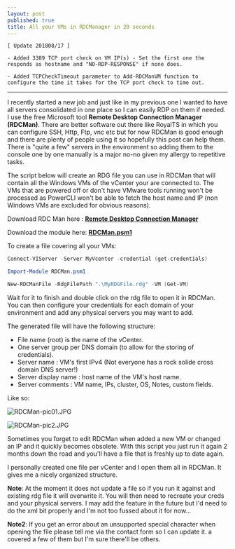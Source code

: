 ```yaml
---
layout: post
published: true
title: All your VMs in RDCManager in 20 seconds
---
```

```
[ Update 201808/17 ]

- Added 3389 TCP port check on VM IP(s) - Set the first one the responds as hostname and "NO-RDP-RESPONSE" if none does.

- Added TCPCheckTimeout parameter to Add-RDCManVM function to configure the time it takes for the TCP port check to time out.
```

----

I recently started a new job and just like in my previous one I wanted to have all servers consolidated in one place so I can easily RDP on them if needed. I use the free Microsoft tool **Remote Desktop Connection Manager (RDCMan)**. There are better software out there like RoyalTS in which you can configure SSH, Http, Ftp, vnc etc but for now RDCMan is good enough and there are plenty of people using it so hopefully this post can help them. There is "quite a few" servers in the environment so adding them to the console one by one manually is a major no-no given my allergy to repetitive tasks. 

The script below will create an RDG file you can use in RDCMan that will contain all the Windows VMs of the vCenter your are connected to. The VMs that are powered off or don't have VMware tools running won't be processed as PowerCLI won't be able to fetch the host name and IP (non Windows VMs are excluded for obvious reasons).

Download RDC Man here : [**Remote Desktop Connection Manager**](https://www.microsoft.com/en-us/download/details.aspx?id=44989)

Download the module here: [**RDCMan.psm1**](https://github.com/vxav/Scripting/blob/master/Rdcman.psm1)

To create a file covering all your VMs:

```Powershell
Connect-VIServer -Server MyVcenter -credential (get-credentials)

Import-Module RDCMan.psm1

New-RDCManFile -RdgFilePath ".\MyRDGFile.rdg" -VM (Get-VM)
```

Wait for it to finish and double click on the rdg file to open it in RDCMan. You can then configure your credentials for each domain of your environment and add any physical servers you may want to add.

The generated file will have the following structure:

- File name (root) is the name of the vCenter.
- One server group per DNS domain (to allow for the storing of credentials).
- Server name : VM's first IPv4 (Not everyone has a rock solide cross domain DNS server!)
- Server display name : host name of the VM's host name.
- Server comments : VM name, IPs, cluster, OS, Notes, custom fields.

Like so:

![RDCMan-pic01.JPG]({{site.baseurl}}/img/RDCMan-pic01.JPG)

![RDCMan-pic2.JPG]({{site.baseurl}}/img/RDCMan-pic2.JPG)

Sometimes you forget to edit RDCMan when added a new VM or changed an IP and it quickly becomes obsolete. With this script you just run it again 2 months down the road and you'll have a file that is freshly up to date again. 

I personally created one file per vCenter and I open them all in RDCMan. It gives me a nicely organized structure.

**Note**: At the moment it does not update a file so if you run it against and existing rdg file it will overwrite it. You will then need to recreate your creds and your physical servers. I may add the feature in the future but I'd need to do the xml bit properly and I'm not too fussed about it for now...

**Note2**: If you get an error about an unsupported special character when opening the file please tell me via the contact form so I can update it. a covered a few of them but I'm sure there'll be others.
